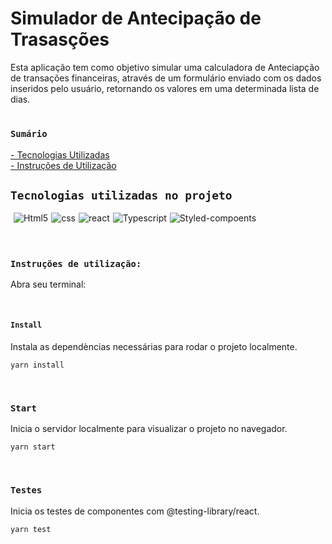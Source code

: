 # Simulador de Antecipação de Trasasções 

Esta aplicação tem como objetivo simular uma calculadora de Anteciapção de transações financeiras, através de um formulário enviado com os dados inseridos pelo usuário, retornando os valores em uma determinada lista de dias.

#

### `Sumário`
<a href="#tecs">- Tecnologias Utilizadas</a></br>
<a href="#utils">- Instruções de Utilização</a></br>

## `Tecnologias utilizadas no projeto`

<div id="tecs"style='display:flex; gap: 5px;'><br>
   <img align="center" alt="Html5" src="https://img.shields.io/badge/HTML5-E34F26?style=for-the-badge&logo=html5&logoColor=white">

   <img align="center" alt="css" src="https://img.shields.io/badge/CSS3-1572B6?style=for-the-badge&logo=css3&logoColor=white">

   <img align="center" alt="react" src="https://img.shields.io/badge/React-20232A?style=for-the-badge&logo=react&logoColor=61DAFB">

   <img align="center" alt="Typescript" src="https://img.shields.io/badge/TypeScript-007ACC?style=for-the-badge&logo=typescript&logoColor=white">

   <img align="center" alt="Styled-compoents" src="https://img.shields.io/badge/Styled--Components-696969?style=for-the-badge&logo=styled-components&logoColor=white">
</div></br>

#

<div id="utils">

### `Instruções de utilização:`

Abra seu terminal:

</br>

#### `Install`

Instala as dependèncias necessárias para rodar o projeto localmente.

```
yarn install
```

</br>

### `Start`

Inicia o servidor localmente para visualizar o projeto no navegador.

```
yarn start
```

</br>

### `Testes`

Inicia os testes de componentes com @testing-library/react.

```
yarn test
```